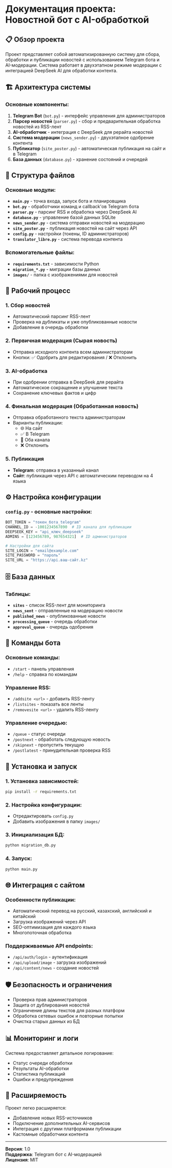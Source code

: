 # Документация проекта: Новостной бот с AI-обработкой

## 📋 Обзор проекта

Проект представляет собой автоматизированную систему для сбора, обработки и публикации новостей с использованием Telegram бота и AI-модерации. Система работает в двухэтапном режиме модерации с интеграцией DeepSeek AI для обработки контента.

## 🏗️ Архитектура системы

### Основные компоненты:

1. **Telegram Bot** (`bot.py`) - интерфейс управления для администраторов
2. **Парсер новостей** (`parser.py`) - сбор и предварительная обработка новостей из RSS-лент
3. **AI-обработчик** - интеграция с DeepSeek для рерайта новостей
4. **Система модерации** (`news_sender.py`) - двухэтапное одобрение контента
5. **Публикатор** (`site_poster.py`) - автоматическая публикация на сайт и в Telegram
6. **База данных** (`database.py`) - хранение состояний и очередей

## 📁 Структура файлов

### Основные модули:

- **`main.py`** - точка входа, запуск бота и планировщика
- **`bot.py`** - обработчики команд и callback'ов Telegram бота
- **`parser.py`** - парсинг RSS и обработка через DeepSeek AI
- **`database.py`** - управление базой данных SQLite
- **`news_sender.py`** - система отправки новостей на модерацию
- **`site_poster.py`** - публикация новостей на сайт через API
- **`config.py`** - настройки (токены, ID администраторов)
- **`translator_libre.py`** - система перевода контента

### Вспомогательные файлы:

- **`requirements.txt`** - зависимости Python
- **`migration_*.py`** - миграции базы данных
- **`images/`** - папка с изображениями для новостей

## 🔄 Рабочий процесс

### 1. Сбор новостей
- Автоматический парсинг RSS-лент
- Проверка на дубликаты и уже опубликованные новости
- Добавление в очередь обработки

### 2. Первичная модерация (Сырая новость)
- Отправка исходного контента всем администраторам
- Кнопки: ✅ Одобрить для редактирования / ❌ Отклонить

### 3. AI-обработка
- При одобрении отправка в DeepSeek для рерайта
- Автоматическое сокращение и улучшение текста
- Сохранение ключевых фактов и цифр

### 4. Финальная модерация (Обработанная новость)
- Отправка обработанного текста администраторам
- Варианты публикации:
  - 🌐 На сайт
  - ✅ В Telegram
  - 🚀 Оба канала
  - ❌ Отклонить

### 5. Публикация
- **Telegram**: отправка в указанный канал
- **Сайт**: публикация через API с автоматическим переводом на 4 языка

## ⚙️ Настройка конфигурации

### `config.py` - основные настройки:

```python
BOT_TOKEN = "токен_бота_telegram"
CHANNEL_ID = -1001234567890  # ID канала для публикации
DEEPSEEK_KEY = "api_ключ_deepseek"
ADMINS = [123456789, 987654321]  # ID администраторов

# Настройки для сайта
SITE_LOGIN = "email@example.com"
SITE_PASSWORD = "пароль"
SITE_URL = "https://api.ваш-сайт.kz"
```

## 🗄️ База данных

### Таблицы:

- **`sites`** - список RSS-лент для мониторинга
- **`news_sent`** - отправленные на модерацию новости
- **`published_news`** - опубликованные новости
- **`processing_queue`** - очередь обработки
- **`approval_queue`** - очередь одобрения

## 🤖 Команды бота

### Основные команды:
- `/start` - панель управления
- `/help` - справка по командам

### Управление RSS:
- `/addsite <url>` - добавить RSS-ленту
- `/listsites` - показать все ленты
- `/removesite <url>` - удалить RSS-ленту

### Управление очередью:
- `/queue` - статус очереди
- `/postnext` - обработать следующую новость
- `/skipnext` - пропустить текущую
- `/postlatest` - принудительная проверка RSS

## 🔧 Установка и запуск

### 1. Установка зависимостей:
```bash
pip install -r requirements.txt
```

### 2. Настройка конфигурации:
- Отредактировать `config.py`
- Добавить изображения в папку `images/`

### 3. Инициализация БД:
```bash
python migration_db.py
```

### 4. Запуск:
```bash
python main.py
```

## 🌐 Интеграция с сайтом

### Особенности публикации:
- Автоматический перевод на русский, казахский, английский и китайский
- Загрузка изображений через API
- SEO-оптимизация для каждого языка
- Многопоточная обработка

### Поддерживаемые API endpoints:
- `/api/auth/login` - аутентификация
- `/api/upload/image` - загрузка изображений
- `/api/content/news` - создание новостей

## 🛡️ Безопасность и ограничения

- Проверка прав администраторов
- Защита от дублирования новостей
- Ограничение длины текстов для разных платформ
- Обработка сетевых ошибок и повторные попытки
- Очистка старых данных из БД

## 📊 Мониторинг и логи

Система предоставляет детальное логирование:
- Статус очереди обработки
- Результаты AI-обработки
- Статистика публикаций
- Ошибки и предупреждения

## 🔄 Расширяемость

Проект легко расширяется:
- Добавление новых RSS-источников
- Подключение дополнительных AI-сервисов
- Интеграция с другими платформами публикации
- Кастомные обработчики контента

---

**Версия**: 1.0  
**Поддержка**: Telegram бот с AI-модерацией  
**Лицензия**: MIT